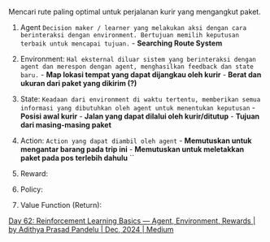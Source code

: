 Mencari rute paling optimal untuk perjalanan kurir yang mengangkut paket.

1. Agent
   `Decision maker / learner yang melakukan aksi dengan cara berinteraksi dengan environment. Bertujuan memilih keputusan terbaik untuk mencapai tujuan.`
	   - **Searching Route System**
   
2. Environment:
   `Hal eksternal diluar sistem yang berinteraksi dengan agent dan merespon dengan agent, menghasilkan feedback dan state baru.`
	   - **Map lokasi tempat yang dapat dijangkau oleh kurir**
	   - **Berat dan ukuran dari paket yang dikirim (?)**

3. State:
   `Keadaan dari environment di waktu tertentu, memberikan semua informasi yang dibutuhkan oleh agent untuk menentukan keputusan`
	   - **Posisi awal kurir**
	   - **Jalan yang dapat dilalui oleh kurir/ditutup**
	   - **Tujuan dari masing-masing paket**

4. Action:
   `Action yang dapat diambil oleh agent`
	   - **Memutuskan untuk mengantar barang pada trip ini**
	   - **Memutuskan untuk meletakkan paket pada pos terlebih dahulu**
   ``
5. Reward:
6. Policy:
7. Value Function (Return):


[Day 62: Reinforcement Learning Basics — Agent, Environment, Rewards | by Adithya Prasad Pandelu | Dec, 2024 | Medium](https://medium.com/@bhatadithya54764118/day-62-reinforcement-learning-basics-agent-environment-rewards-306b8e7e555c)